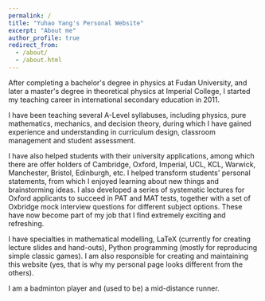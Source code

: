 ```yaml
---
permalink: /
title: "Yuhao Yang's Personal Website"
excerpt: "About me"
author_profile: true
redirect_from: 
  - /about/
  - /about.html
---
```


After completing a bachelor's degree in physics at Fudan University, and later a master's degree in theoretical physics at Imperial College, I started my teaching career in international secondary education in 2011.

I have been teaching several A-Level syllabuses, including physics, pure mathematics, mechanics, and decision theory, during which I have gained experience and understanding in curriculum design, classroom management and student assessment.

I have also helped students with their university applications, among which there are offer holders of Cambridge, Oxford, Imperial, UCL, KCL, Warwick, Manchester, Bristol, Edinburgh, etc. I helped transform students' personal statements, from which I enjoyed learning about new things and brainstorming ideas. I also developed a series of systematic lectures for Oxford applicants to succeed in PAT and MAT tests, together with a set of Oxbridge mock interview questions for different subject options. These have now become part of my job that I find extremely exciting and refreshing.

I have specialties in mathematical modelling, LaTeX (currently for creating lecture slides and hand-outs), Python programming (mostly for reproducing simple classic games). I am also responsible for creating and maintaining this website (yes, that is why my personal page looks different from the others).

I am a badminton player and (used to be) a mid-distance runner.
